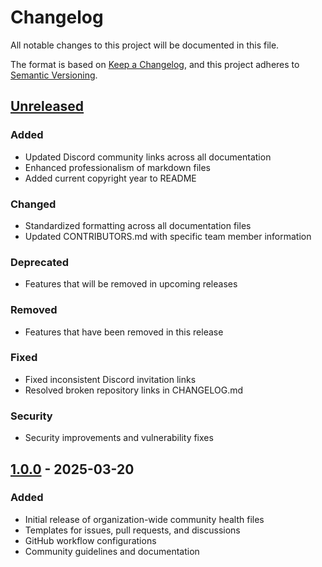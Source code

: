 # Changelog

All notable changes to this project will be documented in this file.

The format is based on [Keep a Changelog](https://keepachangelog.com/en/1.0.0/),
and this project adheres to [Semantic Versioning](https://semver.org/spec/v2.0.0.html).

## [Unreleased]

### Added

- Updated Discord community links across all documentation
- Enhanced professionalism of markdown files
- Added current copyright year to README

### Changed

- Standardized formatting across all documentation files
- Updated CONTRIBUTORS.md with specific team member information

### Deprecated

- Features that will be removed in upcoming releases

### Removed

- Features that have been removed in this release

### Fixed

- Fixed inconsistent Discord invitation links
- Resolved broken repository links in CHANGELOG.md

### Security

- Security improvements and vulnerability fixes

## [1.0.0] - 2025-03-20

### Added

- Initial release of organization-wide community health files
- Templates for issues, pull requests, and discussions
- GitHub workflow configurations
- Community guidelines and documentation

[Unreleased]: https://github.com/BayatGames/.github/compare/v1.0.0...HEAD
[1.0.0]: https://github.com/BayatGames/.github/releases/tag/v1.0.0
